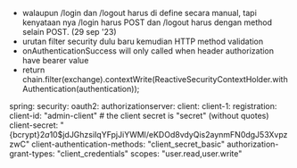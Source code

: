 - walaupun /login dan /logout harus di define secara manual, tapi kenyataan nya /login harus POST dan /logout harus dengan method selain POST. (29 sep '23)
- urutan filter security dulu baru kemudian HTTP method validation
- onAuthenticationSuccess will only called when header authorization have bearer value
- return chain.filter(exchange).contextWrite(ReactiveSecurityContextHolder.withAuthentication(authentication));

spring:
  security:
    oauth2:
      authorizationserver:
        client:
          client-1:
            registration:
              client-id: "admin-client"
              # the client secret is "secret" (without quotes)
              client-secret: "{bcrypt}$2a$10$jdJGhzsiIqYFpjJiYWMl/eKDOd8vdyQis2aynmFN0dgJ53XvpzzwC"
              client-authentication-methods: "client_secret_basic"
              authorization-grant-types: "client_credentials"
              scopes: "user.read,user.write"